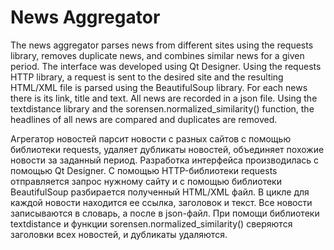 # News Aggregator
The news aggregator parses news from different sites using the requests library, removes duplicate news, and combines similar news for a given period. The interface was developed using Qt Designer. 
Using the requests HTTP library, a request is sent to the desired site and the resulting HTML/XML file is parsed using the BeautifulSoup library. For each news there is its link, title and text. All news are recorded in a json file. Using the textdistance library and the sorensen.normalized_similarity() function, the headlines of all news are compared and duplicates are removed.

Агрегатор новостей парсит новости с разных сайтов с помощью библиотеки requests, удаляет дубликаты новостей, объединяет похожие новости за заданный период.
Разработка интерфейса производилась с помощью Qt Designer.
С помощью HTTP-библиотеки requests отправляется запрос нужному сайту и с помощью библиотеки BeautifulSoup разбирается полученный HTML/XML файл. В цикле для каждой новости находится ее ссылка, заголовок и текст. Все новости записываются в словарь, а после в json-файл. При помощи библиотеки textdistance и функции sorensen.normalized_similarity() сверяются заголовки всех новостей, и дубликаты удаляются.
